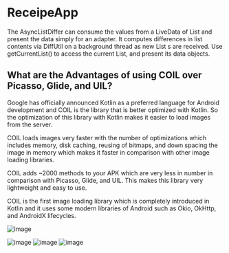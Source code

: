 # ReceipeApp

The AsyncListDiffer can consume the values from a LiveData of List and present the data simply for an adapter. It computes differences in list contents via DiffUtil on a background thread as new List s are received. Use getCurrentList() to access the current List, and present its data objects.

## What are the Advantages of using COIL over Picasso, Glide, and UIL?

  Google has officially announced Kotlin as a preferred language for Android development and COIL is the library that is better optimized with Kotlin. So the optimization of this library with Kotlin makes it easier to load images from the server.
  
  COIL loads images very faster with the number of optimizations which includes memory, disk caching, reusing of bitmaps, and down spacing the image in memory which makes it faster in comparison with other image loading libraries.
  
  COIL adds ~2000 methods to your APK which are very less in number in comparison with Picasso, Glide, and UIL. This makes this library very lightweight and easy to use.
  
  COIL is the first image loading library which is completely introduced in Kotlin and it uses some modern libraries of Android such as Okio, OkHttp, and AndroidX lifecycles.



![image](https://user-images.githubusercontent.com/39657409/120897020-ce39cb00-c641-11eb-9b0d-f2356dbd8ebf.png)




![image](https://user-images.githubusercontent.com/39657409/120896858-068cd980-c641-11eb-9440-5554e7943e18.png)
![image](https://user-images.githubusercontent.com/39657409/120896883-23291180-c641-11eb-9b56-d70453111b8d.png)
![image](https://user-images.githubusercontent.com/39657409/120896872-14425f00-c641-11eb-8e39-b7c0d689dd5d.png)
